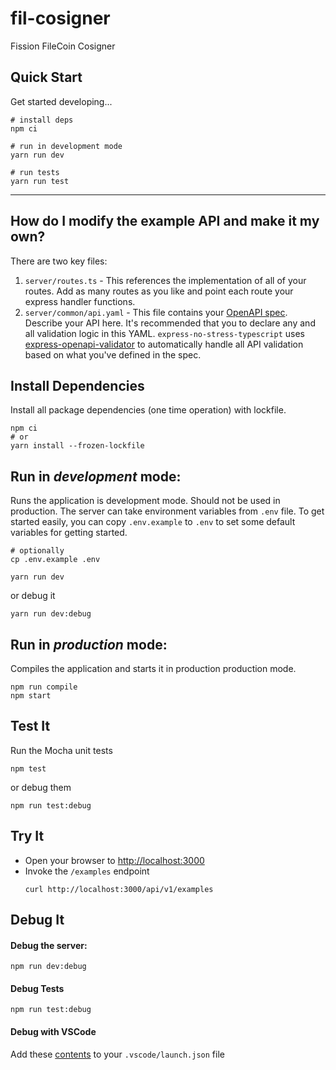 # fil-cosigner

Fission FileCoin Cosigner

## Quick Start

Get started developing...

```shell
# install deps
npm ci

# run in development mode
yarn run dev

# run tests
yarn run test
```

---

## How do I modify the example API and make it my own?

There are two key files:
1. `server/routes.ts` - This references the implementation of all of your routes. Add as many routes as you like and point each route your express handler functions.
2. `server/common/api.yaml` - This file contains your [OpenAPI spec](https://swagger.io/specification/). Describe your API here. It's recommended that you to declare any and all validation logic in this YAML. `express-no-stress-typescript` uses [express-openapi-validator](https://github.com/cdimascio/express-openapi-validator) to automatically handle all API validation based on what you've defined in the spec.

## Install Dependencies

Install all package dependencies (one time operation) with lockfile.

```shell
npm ci
# or
yarn install --frozen-lockfile
```

## Run in *development* mode:
Runs the application is development mode. Should not be used in production.
The server can take environment variables from `.env` file. To get started easily, you can copy `.env.example` to `.env` to set some default variables for getting started.

```shell
# optionally
cp .env.example .env

yarn run dev
```

or debug it

```shell
yarn run dev:debug
```

## Run in *production* mode:

Compiles the application and starts it in production production mode.

```shell
npm run compile
npm start
```

## Test It

Run the Mocha unit tests

```shell
npm test
```

or debug them

```shell
npm run test:debug
```

## Try It
* Open your browser to [http://localhost:3000](http://localhost:3000)
* Invoke the `/examples` endpoint
  ```shell
  curl http://localhost:3000/api/v1/examples
  ```


## Debug It

#### Debug the server:

```
npm run dev:debug
```

#### Debug Tests

```
npm run test:debug
```

#### Debug with VSCode

Add these [contents](https://github.com/cdimascio/generator-express-no-stress/blob/next/assets/.vscode/launch.json) to your `.vscode/launch.json` file
